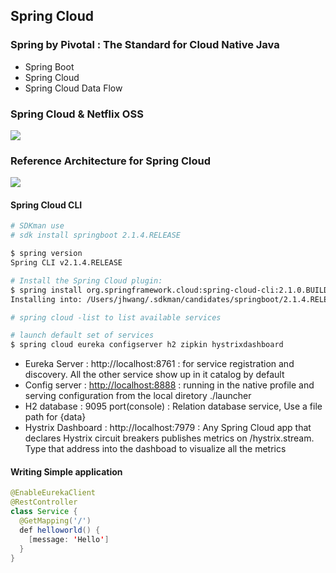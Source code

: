
## Spring Cloud
### Spring by Pivotal : The Standard for Cloud Native Java
- Spring Boot
- Spring Cloud
- Spring Cloud Data Flow

<!-- ### Spring Cloud Service
- Config Server for PCF
  - Delivers a dynamic, central configuration service to manager an application's external properties across all environments
- Service Registry for PCF
  - Provides an implementation of the NetflixOSS Eureka Service Discovery patter, as a service
- Circuit Breaker Dashboard for PCF
  - Visualizes a stream of Turbin health and metric data from the circuit breakers inside your microservices or applications
- Distributed Tracing -->

### Spring Cloud & Netflix OSS
![](https://cdn-images-1.medium.com/max/800/0*xqgKATYfpKsSnNJR.)


### Reference Architecture for Spring Cloud 
![](https://res.infoq.com/articles/spring-cloud-azure/en/resources/spring-cloud-azure-1541139702005.jpg)



#### Spring Cloud CLI
```bash
# SDKman use
# sdk install springboot 2.1.4.RELEASE

$ spring version
Spring CLI v2.1.4.RELEASE

# Install the Spring Cloud plugin:
$ spring install org.springframework.cloud:spring-cloud-cli:2.1.0.BUILD-SNAPSHOT
Installing into: /Users/jhwang/.sdkman/candidates/springboot/2.1.4.RELEASE/lib/ext

# spring cloud -list to list available services

# launch default set of services
$ spring cloud eureka configserver h2 zipkin hystrixdashboard
```

- Eureka Server : http://localhost:8761 : for service registration and discovery. All the other service show up in it catalog by default
- Config server : [http://localhost:8888](http://localhost:8888/actuator/info) : running in the native profile and serving configuration from the local diretory ./launcher
- H2 database : 9095 port(console) : Relation database service, Use a file path for {data}
- Hystrix Dashboard : http://localhost:7979 : Any Spring Cloud app that declares Hystrix circuit breakers publishes metrics on /hystrix.stream. Type that address into the dashboad to visualize all the metrics

#### Writing Simple application 
```java
@EnableEurekaClient
@RestController
class Service {
  @GetMapping('/')
  def helloworld() {
    [message: 'Hello']
  }
}
```